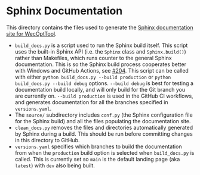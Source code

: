 # Sphinx Documentation
This directory contains the files used to generate the [Sphinx documentation site for WecOptTool](https://sandialabs.github.io/WecOptTool/).

* `build_docs.py` is a script used to run the Sphinx build itself. This script uses the built-in Sphinx API (i.e. the `Sphinx` class and `Sphinx.build()`) rather than Makefiles, which runs counter to the general Sphinx documentation. This is so the Sphinx build process cooperates better with Windows and GitHub Actions, see [#204](https://github.com/sandialabs/WecOptTool/pull/204). This script can be called with either  `python build_docs.py --build production` or `python build_docs.py --build debug` options. `--build debug` is best for testing a documentation build locally, and will only build for the Git branch you are currently on. `--build production` is used in the GitHub CI workflows, and generates documentation for all the branches specified in `versions.yaml`.
* The `source/` subdirectory includes `conf.py` (the Sphinx configuration file for the Sphinx build) and all the files populating the documentation site.
* `clean_docs.py` removes the files and directories automatically generated by Sphinx during a build. This should be run before committing changes in this directory to GitHub.
* `versions.yaml` specifies which branches to build the documentation from when the `production` build option is selected when `build_docs.py` is called. This is currently set so `main` is the default landing page (aka `latest`) with `dev` also being built.
  